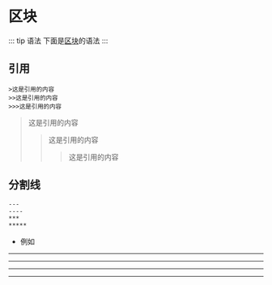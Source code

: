 # 区块

::: tip 语法
下面是[区块]()的语法
:::

## 引用
```
>这是引用的内容
>>这是引用的内容
>>>这是引用的内容
```
>这是引用的内容
>>这是引用的内容
>>>这是引用的内容

## 分割线


```
---
----
***
*****
```

+ 例如

---
----
***
*****
